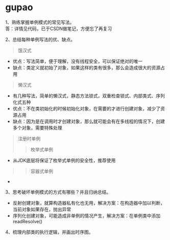 # gupao
1、熟练掌握单例模式的常见写法。  
答：详情见代码，已于CSDN做笔记，方便忘了再复习

2、总结每种单例写法的优、缺点。
 > 饿汉式
 + 优点：写法简单，便于理解，没有线程安全，可以保证绝对的唯一
 + 缺点：类定义就初始了对象，如果这样的类有很多，那么会造成很大的资源占用

 > 懒汉式
 + 有几种写法，简单的懒汉式，静态方法锁式，双重检查锁式、内部类式、序列化式五种
 + 优点：不在类初始化的时候初始化对象，在需要的才进行创建对象，减少了资源占用
 + 缺点：因为是在调用时才创建对象，那么就可能会有在多线程的情况下，创建多个对象，需要特殊处理
 
 > 注册时单例
 >> 枚举式单例
 + 从JDK底层将保证了枚举式单例的安全性，推荐使用
 >> 容器式单例
 + 

3、思考破坏单例模式的方式有哪些？并且归纳总结。
+ 反射创建对象，就算构造器私有化也无用，解决方案：在构造器中加以判断，当前对象如果存在，抛出异常
+ 序列化创建对象，可能造成非单例的情况产生，解决方案：在单例类中添加readResolve()

4、梳理内部类的执行逻辑，并画出时序图。